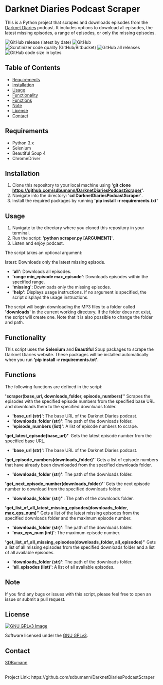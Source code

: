 # Darknet Diaries Podcast Scraper
This is a Python project that scrapes and downloads episodes from the [Darknet Diaries](https://darknetdiaries.com/) podcast. It includes options to download all episodes, the latest missing episodes, a range of episodes, or only the missing episodes.

![GitHub release (latest by date)](https://img.shields.io/github/v/release/sdbumann/DarknetDiariesPodcastScraper?logo=GitHub&style=flat-square)
![GitHub](https://img.shields.io/github/license/sdbumann/DarknetDiariesPodcastScraper?logo=GitHub&style=flat-square)
![Scrutinizer code quality (GitHub/Bitbucket)](https://img.shields.io/scrutinizer/quality/g/sdbumann/DarknetDiariesPodcastScraper?logo=GitHub&style=flat-square)
![GitHub all releases](https://img.shields.io/github/downloads/sdbumann/DarknetDiariesPodcastScraper/total?logo=GitHub&style=flat-square)
![GitHub code size in bytes](https://img.shields.io/github/languages/code-size/sdbumann/DarknetDiariesPodcastScraper?logo=GitHub&style=flat-square)


<!-- TABLE OF CONTENTS -->
## Table of Contents

* [Requirements](#requirements)
* [Installation](#installation)
* [Usage](#usage)
* [Functionality](#functionality)
* [Functions](#functions)
* [Note](#note)
* [License](#license)
* [Contact](#contact)

<!-- REQUIREMENTS -->
## Requirements
* Python 3.x
* Selenium
* Beautiful Soup 4
* ChromeDriver

<!-- INSTALLATION -->
## Installation
1. Clone this repository to your local machine using **'git clone https://github.com/sdbumann/DarknetDiariesPodcastScraper'**.
2. Navigate into the directory: **'cd DarknetDiariesPodcastScraper'**.
3. Install the required packages by running **'pip install -r requirements.txt'**

<!-- USAGE -->
## Usage
1. Navigate to the directory where you cloned this repository in your terminal.
2. Run the script: **'python scraper.py [ARGUMENT]'**.
3. Listen and enjoy podcast.

The script takes an optional argument:

latest: Downloads only the latest missing episode.
* **'all'**: Downloads all episodes.
* **'range min_episode max_episode'**: Downloads episodes within the specified range.
* **'missing'**: Downloads only the missing episodes.
* **'help'**: Displays usage instructions.
If no argument is specified, the script displays the usage instructions.

The script will begin downloading the MP3 files to a folder called **'downloads'** in the current working directory. If the folder does not exist, the script will create one.
Note that it is also possible to change the folder and path.

<!-- FUNCTIONALITY -->
## Functionality
This script uses the **Selenium** and **Beautiful** Soup packages to scrape the Darknet Diaries website. These packages will be installed automatically when you run **'pip install -r requirements.txt'**.

<!-- FUNCTIONS -->
## Functions
The following functions are defined in the script:

**'scraper(base_url, downloads_folder, episode_numbers)'**'
Scrapes the episodes with the specified episode numbers from the specified base URL and downloads them to the specified downloads folder.

* **'base_url (str)'**: The base URL of the Darknet Diaries podcast.
* **'downloads_folder (str)'**: The path of the downloads folder.
* **'episode_numbers (list)'**: A list of episode numbers to scrape.

**'get_latest_episode(base_url)'**'
Gets the latest episode number from the specified base URL.

* **'base_url (str)'**: The base URL of the Darknet Diaries podcast.

**'get_episode_numbers(downloads_folder)'**'
Gets a list of episode numbers that have already been downloaded from the specified downloads folder.

* **'downloads_folder (str)'**: The path of the downloads folder.

**'get_next_episode_number(downloads_folder)'**'
Gets the next episode number to download from the specified downloads folder.

* **'downloads_folder (str)'**': The path of the downloads folder.

**'get_list_of_all_latest_missing_episodes(downloads_folder, max_eps_num)'**'
Gets a list of the latest missing episodes from the specified downloads folder and the maximum episode number.

* **'downloads_folder (str)'**: The path of the downloads folder.
* **'max_eps_num (int)'**: The maximum episode number.

**'get_list_of_all_missing_episodes(downloads_folder, all_episodes)'**'
Gets a list of all missing episodes from the specified downloads folder and a list of all available episodes.

* **'downloads_folder (str)'**: The path of the downloads folder.
* **'all_episodes (list)'**: A list of all available episodes.

<!-- NOTE -->
## Note
If you find any bugs or issues with this script, please feel free to open an issue or submit a pull request.

<!-- LICENSE -->
## License
[![GNU GPLv3 Image](https://www.gnu.org/graphics/gplv3-or-later.png)](https://www.gnu.org/licenses/gpl-3.0.en.html)

Software licensed under the [GNU GPLv3](https://www.gnu.org/licenses/gpl-3.0.en.html).

<!-- CONTACT -->
## Contact
[SDBumann](https://github.com/sdbumann)

<br>
Project Link: https://github.com/sdbumann/DarknetDiariesPodcastScraper
